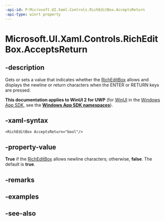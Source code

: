 ```yaml
---
-api-id: P:Microsoft.UI.Xaml.Controls.RichEditBox.AcceptsReturn
-api-type: winrt property
---
```


<!-- Property syntax
public bool AcceptsReturn { get;  set; }
-->

# Microsoft.UI.Xaml.Controls.RichEditBox.AcceptsReturn

## -description
Gets or sets a value that indicates whether the [RichEditBox](richeditbox.md) allows and displays the newline or return characters when the ENTER or RETURN keys are pressed.

**This documentation applies to WinUI 2 for UWP** (for [WinUI](/windows/apps/winui/winui3/) in the [Windows App SDK](/windows/apps/windows-app-sdk/), see the **[Windows App SDK namespaces](/windows/windows-app-sdk/api/winrt/)**).

## -xaml-syntax
```xaml
<RichEditBox AcceptsReturn="bool"/>
```


## -property-value
**True** if the [RichEditBox](richeditbox.md) allows newline characters; otherwise, **false**. The default is **true**.

## -remarks

## -examples

## -see-also
